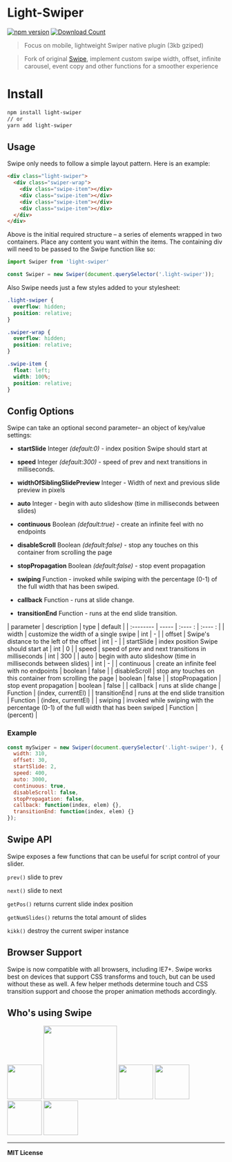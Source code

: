 # Light-Swiper

[![npm version](http://badge.fury.io/js/light-swiper.svg)](http://badge.fury.io/js/light-swiper)
[![Download Count](http://img.shields.io/npm/dm/light-swiper.svg?style=flat)](http://www.npmjs.com/package/light-swiper)

> Focus on mobile, lightweight Swiper native plugin (3kb gziped)

> Fork of original [Swipe](https://github.com/thebird/Swipe), implement custom swipe width, offset, infinite carousel, event copy and other functions for a smoother experience

# Install

```bash
npm install light-swiper
// or
yarn add light-swiper
```

## Usage

Swipe only needs to follow a simple layout pattern. Here is an example:

```html
<div class="light-swiper">
  <div class="swiper-wrap">
    <div class="swipe-item"></div>
    <div class="swipe-item"></div>
    <div class="swipe-item"></div>
    <div class="swipe-item"></div>
  </div>
</div>
```

Above is the initial required structure – a series of elements wrapped in two containers. Place any content you want within the items. The containing div will need to be passed to the Swipe function like so:

```js
import Swiper from 'light-swiper'

const Swiper = new Swiper(document.querySelector('.light-swiper'));
```

Also Swipe needs just a few styles added to your stylesheet:

```css
.light-swiper {
  overflow: hidden;
  position: relative;
}

.swiper-wrap {
  overflow: hidden;
  position: relative;
}

.swipe-item {
  float: left;
  width: 100%;
  position: relative;
}
```

## Config Options

Swipe can take an optional second parameter– an object of key/value settings:

- **startSlide** Integer _(default:0)_ - index position Swipe should start at

- **speed** Integer _(default:300)_ - speed of prev and next transitions in milliseconds.

- **widthOfSiblingSlidePreview** Integer - Width of next and previous slide preview in pixels

- **auto** Integer - begin with auto slideshow (time in milliseconds between slides)

- **continuous** Boolean _(default:true)_ - create an infinite feel with no endpoints

- **disableScroll** Boolean _(default:false)_ - stop any touches on this container from scrolling the page

- **stopPropagation** Boolean _(default:false)_ - stop event propagation

- **swiping** Function - invoked while swiping with the percentage (0-1) of the full width that has been swiped.

- **callback** Function - runs at slide change.

- **transitionEnd** Function - runs at the end slide transition.



| parameter        | description    |  type  |   default  |
| :--------   | -----   | :---- : |   :---- :  |
| width     | customize the width of a single swipe    |   int    |   -   |
| offset     | Swipe's distance to the left of the offset    |   int    |   -   |
| startSlide     | index position Swipe should start at    |   int    |   0   |
| speed   | speed of prev and next transitions in milliseconds     |   int   |   300    |
| auto   |  begin with auto slideshow (time in milliseconds between slides)      |   int    |   -    |
| continuous  |  create an infinite feel with no endpoints     |   boolean    |   false    |
| disableScroll  |  stop any touches on this container from scrolling the page     |   boolean    |   false    |
| stopPropagation  |  stop event propagation     |   boolean    |   false    |
| callback  |  runs at slide change     |   Function    |   (index, currentEl)    |
| transitionEnd  |  runs at the end slide transition     |   Function    |   (index, currentEl)    |
| swiping  |  invoked while swiping with the percentage (0-1) of the full width that has been swiped     |   Function    |   (percent)    |

### Example

```js
const mySwiper = new Swiper(document.querySelector('.light-swiper'), {
  width: 310,
  offset: 30,
  startSlide: 2,
  speed: 400,
  auto: 3000,
  continuous: true,
  disableScroll: false,
  stopPropagation: false,
  callback: function(index, elem) {},
  transitionEnd: function(index, elem) {}
});
```

## Swipe API

Swipe exposes a few functions that can be useful for script control of your slider.

`prev()` slide to prev

`next()` slide to next

`getPos()` returns current slide index position

`getNumSlides()` returns the total amount of slides

`kikk()` destroy the current swiper instance

## Browser Support

Swipe is now compatible with all browsers, including IE7+. Swipe works best on devices that support CSS transforms and touch, but can be used without these as well. A few helper methods determine touch and CSS transition support and choose the proper animation methods accordingly.

## Who's using Swipe

<img src='https://raw.githubusercontent.com/voronianski/light-swiper/master/assets/cnn.png' width='80'>
<img src='https://raw.githubusercontent.com/voronianski/light-swiper/master/assets/airbnb.png' width='170'>
<img src='https://raw.githubusercontent.com/voronianski/light-swiper/master/assets/nhl.png' height='80'>
<img src='https://raw.githubusercontent.com/voronianski/light-swiper/master/assets/htc.png' height='80'>
<img src='https://raw.githubusercontent.com/voronianski/light-swiper/master/assets/thinkgeek.png' height='80'>
<img src='https://raw.githubusercontent.com/voronianski/light-swiper/master/assets/snapguide.png' height='80'>

---

**MIT License**
